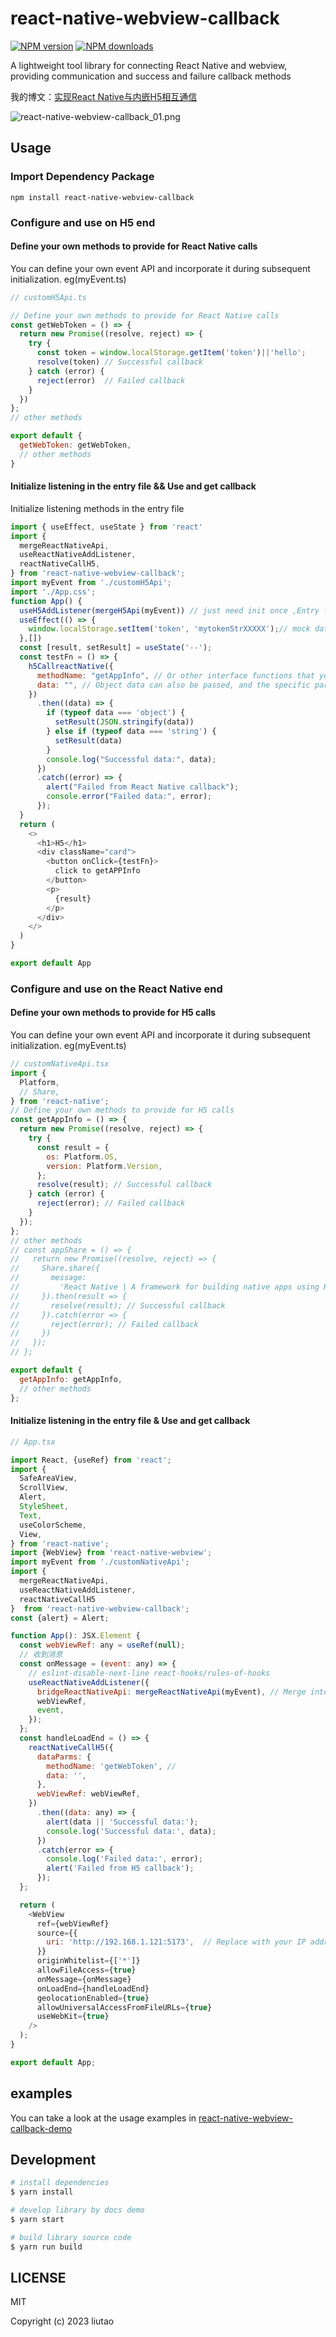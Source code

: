 # react-native-webview-callback

[![NPM version](https://img.shields.io/npm/v/react-native-webview-callback.svg?style=flat)](https://npmjs.org/package/react-native-webview-callback)
[![NPM downloads](http://img.shields.io/npm/dm/react-native-webview-callback.svg?style=flat)](https://npmjs.org/package/react-native-webview-callback)

A lightweight tool library for connecting React Native and webview, providing communication and success and failure callback methods

我的博文：[实现React Native与内嵌H5相互通信](https://juejin.cn/post/7297144566251454502)

![react-native-webview-callback_01.png](./img/react-native-webview-callback_01.png)




## Usage

### Import Dependency Package

```
npm install react-native-webview-callback

```

### Configure and use on H5 end

#### Define your own methods to provide for React Native calls

You can define your own event API and incorporate it during subsequent initialization. eg(myEvent.ts)




``` js
// customH5Api.ts

// Define your own methods to provide for React Native calls
const getWebToken = () => {
  return new Promise((resolve, reject) => {
    try {
      const token = window.localStorage.getItem('token')||'hello';
      resolve(token) // Successful callback
    } catch (error) {
      reject(error)  // Failed callback
    }
  })
};
// other methods

export default {
  getWebToken: getWebToken,
  // other methods
}
```

#### Initialize listening in the entry file && Use and get callback

Initialize listening methods in the entry file

``` js
import { useEffect, useState } from 'react'
import {
  mergeReactNativeApi,
  useReactNativeAddListener,
  reactNativeCallH5,
} from 'react-native-webview-callback';
import myEvent from './customH5Api';
import './App.css';
function App() {
  useH5AddListener(mergeH5Api(myEvent)) // just need init once ,Entry file
  useEffect(() => {
    window.localStorage.setItem('token', 'mytokenStrXXXXX');// mock data
  },[])
  const [result, setResult] = useState('--');
  const testFn = () => {
    h5CallreactNative({
      methodName: "getAppInfo", // Or other interface functions that you customize on the React Native end， eg:“myReactNativeMethod”
      data: "", // Object data can also be passed, and the specific parameter format depends on the defined interface parameters
    })
      .then((data) => {
        if (typeof data === 'object') {
          setResult(JSON.stringify(data))
        } else if (typeof data === 'string') {
          setResult(data)
        }
        console.log("Successful data:", data);
      })
      .catch((error) => {
        alert("Failed from React Native callback");
        console.error("Failed data:", error);
      });
  }
  return (
    <>
      <h1>H5</h1>
      <div className="card">
        <button onClick={testFn}>
          click to getAPPInfo
        </button>
        <p>
          {result}
        </p>
      </div>
    </>
  )
}

export default App

```



### Configure and use on the React Native end

#### Define your own methods to provide for H5 calls

You can define your own event API and incorporate it during subsequent initialization. eg(myEvent.ts)

``` js
// customNativeApi.tsx
import {
  Platform,
  // Share,
} from 'react-native';
// Define your own methods to provide for H5 calls
const getAppInfo = () => {
  return new Promise((resolve, reject) => {
    try {
      const result = {
        os: Platform.OS,
        version: Platform.Version,
      };
      resolve(result); // Successful callback
    } catch (error) {
      reject(error); // Failed callback
    }
  });
};
// other methods
// const appShare = () => {
//   return new Promise((resolve, reject) => {
//     Share.share({
//       message:
//         'React Native | A framework for building native apps using React',
//     }).then(result => {
//       resolve(result); // Successful callback
//     }).catch(error => {
//       reject(error); // Failed callback
//     })
//   });
// };

export default {
  getAppInfo: getAppInfo,
  // other methods
};
```


#### Initialize listening in the entry file & Use and get callback

``` js
// App.tsx

import React, {useRef} from 'react';
import {
  SafeAreaView,
  ScrollView,
  Alert,
  StyleSheet,
  Text,
  useColorScheme,
  View,
} from 'react-native';
import {WebView} from 'react-native-webview';
import myEvent from './customNativeApi';
import {
  mergeReactNativeApi,
  useReactNativeAddListener,
  reactNativeCallH5
}  from 'react-native-webview-callback';
const {alert} = Alert;

function App(): JSX.Element {
  const webViewRef: any = useRef(null);
  // 收到消息
  const onMessage = (event: any) => {
    // eslint-disable-next-line react-hooks/rules-of-hooks
    useReactNativeAddListener({
      bridgeReactNativeApi: mergeReactNativeApi(myEvent), // Merge into custom methods on listening objects
      webViewRef,
      event,
    });
  };
  const handleLoadEnd = () => {
    reactNativeCallH5({
      dataParms: {
        methodName: 'getWebToken', //
        data: '',
      },
      webViewRef: webViewRef,
    })
      .then((data: any) => {
        alert(data || 'Successful data:');
        console.log('Successful data:', data);
      })
      .catch(error => {
        console.log('Failed data:', error);
        alert('Failed from H5 callback');
      });
  };

  return (
    <WebView
      ref={webViewRef}
      source={{
        uri: 'http://192.168.1.121:5173',  // Replace with your IP address
      }}
      originWhitelist={['*']}
      allowFileAccess={true}
      onMessage={onMessage}
      onLoadEnd={handleLoadEnd}
      geolocationEnabled={true}
      allowUniversalAccessFromFileURLs={true}
      useWebKit={true}
    />
  );
}

export default App;

```

## examples
You can take a look at the usage examples in [react-native-webview-callback-demo](https://github.com/liutaohz/react-native-webview-callback-demo) 


## Development

```bash
# install dependencies
$ yarn install

# develop library by docs demo
$ yarn start

# build library source code
$ yarn run build

```

## LICENSE

MIT

Copyright (c) 2023 liutao
